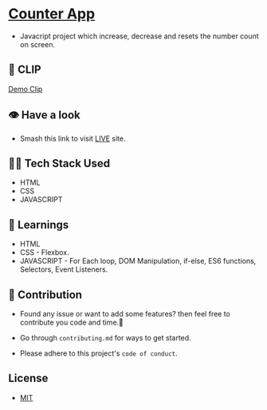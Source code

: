 
# [Counter App](https://color-flipper-nikhil.netlify.app)

- Javacript project which increase, decrease and resets the number count on screen.

## 📸 CLIP

[Demo Clip](https://user-images.githubusercontent.com/110284984/182301269-5cb6645e-c448-4e7b-a105-97d1abece72b.webm)
## 👁️ Have a look 
- Smash this link to visit [LIVE](https://counter-app-js-project.netlify.app) site.

## 👨‍💻 Tech Stack Used

- HTML
- CSS
- JAVASCRIPT


## 🧠 Learnings 

- HTML
- CSS - Flexbox.
- JAVASCRIPT - For Each loop, DOM Manipulation, if-else, ES6 functions, Selectors, Event Listeners.
## 🤝 Contribution

- Found any issue or want to add some features? then feel free to contribute you code and time.🙏
    
- Go through `contributing.md` for ways to get started.

- Please adhere to this project's `code of conduct`.


## License

- [MIT](https://choosealicense.com/licenses/mit/)

